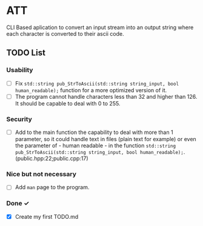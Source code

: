 # ATT

CLI Based aplication to convert an input stream into an output string where each character is converted to their ascii code.

## TODO List

### Usability

- [ ] Fix `std::string pub_StrToAscii(std::string string_input, bool human_readable);` function for a more optimized version of it.
- [ ] The program cannot handle characters less than 32 and higher than 126. It should be capable to deal with 0 to 255.

### Security

- [ ] Add to the main function the capability to deal with more than 1 parameter, so it could handle text in files (plain text for example) or even the parameter of - human readable - in the function `std::string pub_StrToAscii(std::string string_input, bool human_readable);`. (public.hpp:22;public.cpp:17)

### Nice but not necessary
- [ ] Add `man` page to the program.

### Done ✓

- [x] Create my first TODO.md  